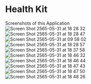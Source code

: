 # Health Kit
 
 Screenshots of this Application
<br />
![Screen Shot 2565-05-31 at 18 28 32](https://user-images.githubusercontent.com/98745942/230614317-02f48d33-3fd9-4006-87ac-6180e1e98d5b.png)
![Screen Shot 2565-05-31 at 18 28 47](https://github.com/6242043726/Health-Kit/assets/98745942/7cbb91a6-dbe3-4963-9b9d-5e02599cadb0)
![Screen Shot 2565-05-31 at 09 58 02](https://github.com/6242043726/Health-Kit/assets/98745942/c5d154ed-4c49-430f-887d-90b2148526bc)
![Screen Shot 2565-05-31 at 18 28 57](https://github.com/6242043726/Health-Kit/assets/98745942/16211efc-0301-4e64-ba59-6c836647c166)
![Screen Shot 2565-05-31 at 18 37 58](https://github.com/6242043726/Health-Kit/assets/98745942/c15059a1-daed-4d51-8cfa-38a5cbdf5d72)
![Screen Shot 2565-05-31 at 18 46 32](https://user-images.githubusercontent.com/98745942/230614368-b1719102-2ea7-42d3-b8d9-b75bb82c97e6.png)
![Screen Shot 2565-05-31 at 18 46 44](https://user-images.githubusercontent.com/98745942/230614380-5a05a9b0-0d70-4453-846d-a109e440bd09.png)
![Screen Shot 2565-05-31 at 18 47 43](https://user-images.githubusercontent.com/98745942/230614396-c11fe9f8-f871-41c5-9fac-e9cde3153152.png)
![Screen Shot 2565-05-31 at 18 47 50](https://user-images.githubusercontent.com/98745942/230614409-78971e9e-9301-4e1d-b0a8-1b6eac8bd77b.png)
![Screen Shot 2565-05-31 at 18 48 26](https://user-images.githubusercontent.com/98745942/230614420-3640e73c-a493-4894-887b-da88f8291c07.png)
